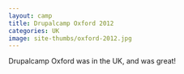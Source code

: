 ```yaml
---
layout: camp
title: Drupalcamp Oxford 2012
categories: UK
image: site-thumbs/oxford-2012.jpg
---
```

Drupalcamp Oxford was in the UK, and was great!